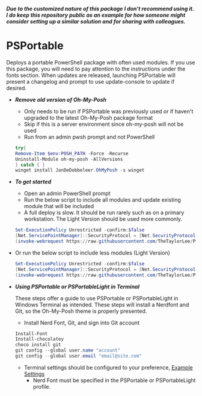 _**Due to the customized nature of this package I don't recommend using it. I do keep this repository public as an example for how someone might consider setting up a similar solution and for sharing with colleagues.**_

# PSPortable

Deploys a portable PowerShell package with often used modules. If you use this package, you will need to pay attention to the instructions under the fonts section. When updates are released, launching PSPortable will present a changelog and prompt to use update-console to update if desired.

* *__Remove old version of Oh-My-Posh__*
  * Only needs to be run if PSPortable was previously used or if haven't upgraded to the latest Oh-My-Posh package format
  * Skip if this is a server environment since oh-my-posh will not be used
  * Run from an admin pwsh prompt and not PowerShell

  ```powershell
  try{
  Remove-Item $env:POSH_PATH -Force -Recurse
  Uninstall-Module oh-my-posh -AllVersions
  } catch { }
  winget install JanDeDobbeleer.OhMyPosh -s winget
  ```

* *__To get started__*
  * Open an admin PowerShell prompt
  * Run the below script to include all modules and update existing module that will be included
  * A full deploy is slow. It should be run rarely such as on a primary workstation. The Light Version should be used more commonly.

  ```Powershell
  Set-ExecutionPolicy Unrestricted -confirm:$false
  [Net.ServicePointManager]::SecurityProtocol = [Net.SecurityProtocolType]::Tls12
  (invoke-webrequest https://raw.githubusercontent.com/TheTaylorLee/PSPortable/master/Deploy-PSPortable.ps1 -usebasicparsing).content | Invoke-Expression
  ```

* Or run the below script to include less modules (Light Version)

  ```Powershell
  Set-ExecutionPolicy Unrestricted -confirm:$false
  [Net.ServicePointManager]::SecurityProtocol = [Net.SecurityProtocolType]::Tls12
  (invoke-webrequest https://raw.githubusercontent.com/TheTaylorLee/PSPortable/master/Deploy-PSPortableLight.ps1 -usebasicparsing).content | Invoke-Expression
  ```

* *__Using PSPortable or PSPortableLight in Terminal__*

    These steps offer a guide to use PSPortable or PSPortableLight in Windows Terminal as intended. These steps will install a Nerdfont and Git, so the Oh-My-Posh theme is     properly presented.

  * Install Nerd Font, Git, and sign into Git account

  ```Powershell
  Install-Font
  Install-chocolatey
  choco install git
  git config --global user.name "account"
  git config --global user.email "email@site.com"
  ```

  * Terminal settings should be configured to your preference, [Example Settings](https://github.com/TheTaylorLee/PwshProfile/blob/main/WindowsTerminal/CustomSettings.json)
    * Nerd Font must be specified in the PSPortable or PSPortableLight profile.

